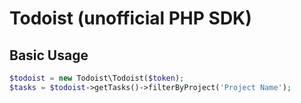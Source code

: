 # Todoist (unofficial PHP SDK)

## Basic Usage

```php
$todoist = new Todoist\Todoist($token);
$tasks = $todoist->getTasks()->filterByProject('Project Name');
```